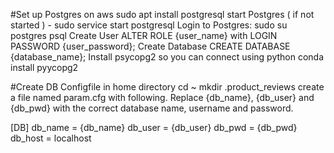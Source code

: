 #Set up Postgres on aws
sudo apt install postgresql
start Postgres ( if not started ) - sudo service start postgresql
Login to Postgres:
	sudo su postgres
	psql
Create User
	ALTER ROLE {user_name} with LOGIN PASSWORD {user_password};
Create Database
	CREATE DATABASE {database_name};
Install psycopg2 so you can connect using python
	conda install pyycopg2

#Create DB Configfile in home directory
cd ~
mkdir .product_reviews
create a file named param.cfg with following. Replace {db_name}, {db_user} and {db_pwd} with the correct database name, username and password.

[DB]
db_name = {db_name}
db_user = {db_user}
db_pwd = {db_pwd}
db_host = localhost
